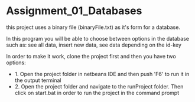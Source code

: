 # Assignment_01_Databases

<p>this project uses a binary file (binaryFile.txt) as it's form for a database.</p>

<p>In this program you will be able to choose between options in the database such as: see all data, insert new data, see data depending on the id-key</p>


In order to make it work, clone the project first and then you have two options:
<ul>
  <li>1. Open the project folder in netbeans IDE and then push 'F6' to run it in the output terminal</li>
  <li>2. Open the project folder and navigate to the runProject folder. Then click on start.bat in order to run the project in the command prompt</li>
</ul>


